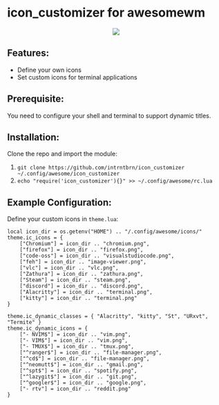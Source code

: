 icon_customizer for awesomewm
==================

<p align="center">
  <img src="https://s7.gifyu.com/images/smart_border_github.gif">
</p>

Features:
------------
- Define your own icons
- Set custom icons for terminal applications

Prerequisite:
------------
You need to configure your shell and terminal to support dynamic titles.

Installation:
------------

Clone the repo and import the module:

1. `git clone https://github.com/intrntbrn/icon_customizer ~/.config/awesome/icon_customizer`
1. `echo "require('icon_customizer'){}" >> ~/.config/awesome/rc.lua`

Example Configuration: 
------------
Define your custom icons in `theme.lua`:
```
local icon_dir = os.getenv("HOME") .. "/.config/awesome/icons/"
theme.ic_icons = {
	["Chromium"] = icon_dir .. "chromium.png",
	["firefox"] = icon_dir .. "firefox.png",
	["code-oss"] = icon_dir .. "visualstudiocode.png",
	["feh"] = icon_dir .. "image-viewer.png",
	["vlc"] = icon_dir .. "vlc.png",
	["Zathura"] = icon_dir .. "zathura.png",
	["Steam"] = icon_dir .. "steam.png",
	["discord"] = icon_dir .. "discord.png",
	["Alacritty"] = icon_dir .. "terminal.png",
	["kitty"] = icon_dir .. "terminal.png"
}

theme.ic_dynamic_classes = { "Alacritty", "kitty", "St", "URxvt", "Termite" }
theme.ic_dynamic_icons = {
	["- NVIM$"] = icon_dir .. "vim.png",
	["- VIM$"] = icon_dir .. "vim.png",
	["- TMUX$"] = icon_dir .. "tmux.png",
	["^ranger$"] = icon_dir .. "file-manager.png",
	["^cd$"] = icon_dir .. "file-manager.png",
	["^neomutt$"] = icon_dir .. "gmail.png",
	["^spt$"] = icon_dir .. "spotify.png",
	["^lazygit$"] = icon_dir .. "git.png",
	["^googler$"] = icon_dir .. "google.png",
	["- rtv"] = icon_dir .. "reddit.png"
}

```

